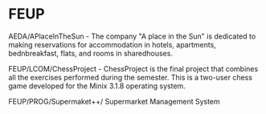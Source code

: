 # FEUP

AEDA/APlaceInTheSun - The company "A place in the Sun" is dedicated to making reservations for accommodation in hotels, apartments, bednbreakfast, flats, and rooms in sharedhouses.

FEUP/LCOM/ChessProject - ChessProject is the final project that combines all the exercises performed during the semester. This is a two-user chess game developed for the Minix 3.1.8 operating system.

FEUP/PROG/Supermaket++/ Supermarket Management System
